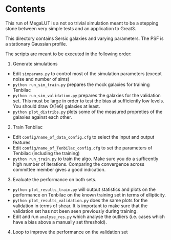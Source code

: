 Contents
========

This run of MegaLUT is a not so trivial simulation meant to be a stepping stone between very simple tests and an application to Great3.

This directory contains Sersic galaxies and varying parameters. The PSF is a stationary Gaussian profile.

The scripts are meant to be executed in the following order:

1. Generate simulations

- Edit `simparams.py` to control most of the simulation parameters (except noise and number of sims)
- `python run_sim_train.py` prepares the mock galaxies for training Tenbilac
- `python run_sim_validation.py` prepares the galaxies for the validation set. This must be large in order to test the bias at sufficiently low levels. You should draw O(1e6) galaxies at least.
- `python plot_distribs.py` plots some of the measured propreties of the galaxies against each other.

2. Train Tenbilac

- Edit `config/name_of_data_config.cfg` to select the input and output features
- Edit `config/name_of_Tenbilac_config.cfg` to set the parameters of Tenbilac (including the training)
- `python run_train.py` to train the algo. Make sure you do a sufficently high number of iterations. Comparing the convergence across committee member gives a good indication.

3. Evaluate the performance on both sets.

- `python plot_results_train.py` will output statistics and plots on the performance on Tenbilac on the known training set in terms of ellipticity.
- `python plot_results_validation.py` does the same plots for the validation in terms of shear. It is important to make sure that the validation set has not been seen previously during training.
- Edit and run `analyse_res.py` which analyse the outliers (i.e. cases which have a bias above a manually set threshold).

4. Loop to improve the performance on the validation set


